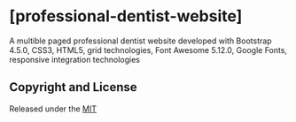 # [professional-dentist-website]
A multible paged professional dentist website developed with Bootstrap 4.5.0, CSS3, HTML5, grid technologies, Font Awesome 5.12.0, Google Fonts, responsive integration technologies
## Copyright and License
Released under the [MIT]()